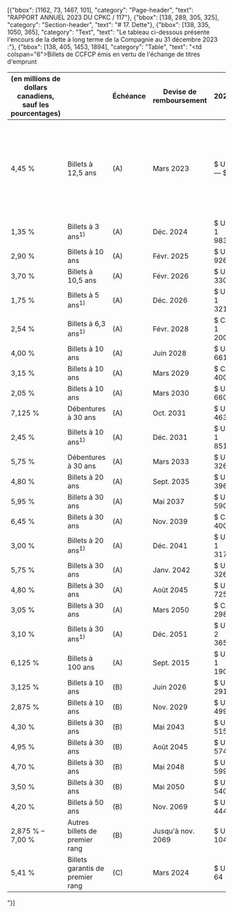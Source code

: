 [{"bbox": [1162, 73, 1467, 101], "category": "Page-header", "text": "RAPPORT ANNUEL 2023 DU CPKC / 117"}, {"bbox": [138, 289, 305, 325], "category": "Section-header", "text": "# 17. Dette"}, {"bbox": [138, 335, 1050, 365], "category": "Text", "text": "Le tableau ci-dessous présente l'encours de la dette à long terme de la Compagnie au 31 décembre 2023 :"}, {"bbox": [138, 405, 1453, 1894], "category": "Table", "text": "<table><thead><tr><th>(en millions de dollars canadiens, sauf les pourcentages)</th><th></th><th>Échéance</th><th>Devise de remboursement</th><th>2023</th><th>2022</th></tr></thead><tbody><tr><td>4,45 %</td><td>Billets à 12,5 ans</td><td>(A)</td><td>Mars 2023</td><td>$ US — $</td><td>474 $</td></tr><tr><td>1,589 %</td><td>Billets à 2 ans<sup>1)</sup></td><td>(A)</td><td>Nov. 2023</td><td>$ CA —</td><td>1 000</td></tr><tr><td>1,35 %</td><td>Billets à 3 ans<sup>1)</sup></td><td>(A)</td><td>Déc. 2024</td><td>$ US 1 983</td><td>2 030</td></tr><tr><td>2,90 %</td><td>Billets à 10 ans</td><td>(A)</td><td>Févr. 2025</td><td>$ US 926</td><td>948</td></tr><tr><td>3,70 %</td><td>Billets à 10,5 ans</td><td>(A)</td><td>Févr. 2026</td><td>$ US 330</td><td>338</td></tr><tr><td>1,75 %</td><td>Billets à 5 ans<sup>1)</sup></td><td>(A)</td><td>Déc. 2026</td><td>$ US 1 321</td><td>1 353</td></tr><tr><td>2,54 %</td><td>Billets à 6,3 ans<sup>1)</sup></td><td>(A)</td><td>Févr. 2028</td><td>$ CA 1 200</td><td>1 200</td></tr><tr><td>4,00 %</td><td>Billets à 10 ans</td><td>(A)</td><td>Juin 2028</td><td>$ US 661</td><td>677</td></tr><tr><td>3,15 %</td><td>Billets à 10 ans</td><td>(A)</td><td>Mars 2029</td><td>$ CA 400</td><td>399</td></tr><tr><td>2,05 %</td><td>Billets à 10 ans</td><td>(A)</td><td>Mars 2030</td><td>$ US 660</td><td>676</td></tr><tr><td>7,125 %</td><td>Débentures à 30 ans</td><td>(A)</td><td>Oct. 2031</td><td>$ US 463</td><td>474</td></tr><tr><td>2,45 %</td><td>Billets à 10 ans<sup>1)</sup></td><td>(A)</td><td>Déc. 2031</td><td>$ US 1 851</td><td>1 896</td></tr><tr><td>5,75 %</td><td>Débentures à 30 ans</td><td>(A)</td><td>Mars 2033</td><td>$ US 326</td><td>333</td></tr><tr><td>4,80 %</td><td>Billets à 20 ans</td><td>(A)</td><td>Sept. 2035</td><td>$ US 396</td><td>405</td></tr><tr><td>5,95 %</td><td>Billets à 30 ans</td><td>(A)</td><td>Mai 2037</td><td>$ US 590</td><td>603</td></tr><tr><td>6,45 %</td><td>Billets à 30 ans</td><td>(A)</td><td>Nov. 2039</td><td>$ CA 400</td><td>400</td></tr><tr><td>3,00 %</td><td>Billets à 20 ans<sup>1)</sup></td><td>(A)</td><td>Déc. 2041</td><td>$ US 1 317</td><td>1 348</td></tr><tr><td>5,75 %</td><td>Billets à 30 ans</td><td>(A)</td><td>Janv. 2042</td><td>$ US 326</td><td>334</td></tr><tr><td>4,80 %</td><td>Billets à 30 ans</td><td>(A)</td><td>Août 2045</td><td>$ US 725</td><td>743</td></tr><tr><td>3,05 %</td><td>Billets à 30 ans</td><td>(A)</td><td>Mars 2050</td><td>$ CA 298</td><td>298</td></tr><tr><td>3,10 %</td><td>Billets à 30 ans<sup>1)</sup></td><td>(A)</td><td>Déc. 2051</td><td>$ US 2 365</td><td>2 422</td></tr><tr><td>6,125 %</td><td>Billets à 100 ans</td><td>(A)</td><td>Sept. 2015</td><td>$ US 1 190</td><td>1 219</td></tr><tr><td colspan=\"6\">Billets de CCFCP émis en vertu de l'échange de titres d'emprunt</td></tr><tr><td>3,125 %</td><td>Billets à 10 ans</td><td>(B)</td><td>Juin 2026</td><td>$ US 291</td><td>—</td></tr><tr><td>2,875 %</td><td>Billets à 10 ans</td><td>(B)</td><td>Nov. 2029</td><td>$ US 499</td><td>—</td></tr><tr><td>4,30 %</td><td>Billets à 30 ans</td><td>(B)</td><td>Mai 2043</td><td>$ US 515</td><td>—</td></tr><tr><td>4,95 %</td><td>Billets à 30 ans</td><td>(B)</td><td>Août 2045</td><td>$ US 574</td><td>—</td></tr><tr><td>4,70 %</td><td>Billets à 30 ans</td><td>(B)</td><td>Mai 2048</td><td>$ US 599</td><td>—</td></tr><tr><td>3,50 %</td><td>Billets à 30 ans</td><td>(B)</td><td>Mai 2050</td><td>$ US 540</td><td>—</td></tr><tr><td>4,20 %</td><td>Billets à 50 ans</td><td>(B)</td><td>Nov. 2069</td><td>$ US 444</td><td>—</td></tr><tr><td>2,875 % – 7,00 %</td><td>Autres billets de premier rang</td><td>(B)</td><td>Jusqu'à nov. 2069</td><td>$ US 104</td><td>—</td></tr><tr><td>5,41 %</td><td>Billets garantis de premier rang</td><td>(C)</td><td>Mars 2024</td><td>$ US 64</td><td>76</td></tr></tbody></table>"}]